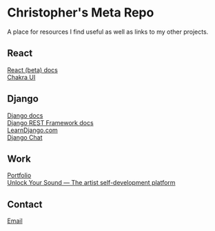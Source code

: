 # Christopher's Meta Repo

A place for resources I find useful as well as links to my other projects.

## React

[React (beta) docs](https://beta.reactjs.org/) \
[Chakra UI](https://chakra-ui.com/)

## Django

[Django docs](https://docs.djangoproject.com/en/4.1/) \
[Django REST Framework docs](https://www.django-rest-framework.org/) \
[LearnDjango.com](https://learndjango.com/) \
[Django Chat](https://djangochat.com/)

<!-- ### Django Chat
### Log Rocket
### Javascript Jabber -->

## Work

[Portfolio](https://www.christophercarvalho.com/) \
[Unlock Your Sound — The artist self-development platform](https://unlockyoursound.com/)

<!-- ## Music -->

## Contact

[Email](mailto:chris@unlockyoursound.com)